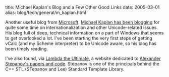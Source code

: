 title: Michael Kaplan's Blog and a Few Other Good Links
date: 2005-03-01
alias: blog/tech/general/m_kaplan.html

Another useful blog from <a href="http://www.microsoft.com">Microsoft</a>.
<a href="http://weblogs.asp.net/michkap/">Michael Kaplan has been blogging</a>
for quite some time on internationalization and other Unicode-related issues.
His blog full of deep, technical information on a part of Windows that seems
to get overlooked a lot. I've been starting the very first steps of getting
vCalc (and my Scheme interpreter) to be Unicode aware, so his blog has been
timely reading.

I've also found, via <a href="http://lambda-the-ultimate.org/">Lambda the Ultimate</a>,
a website dedicated to  <a href="http://lambda-the-ultimate.org/node/view/553">Alexander
Stepanov's papers and code</a>. Stepanov is one of the principals behind the C++
STL (STepanov and Lee) Standard Template Library.
